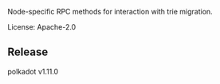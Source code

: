 Node-specific RPC methods for interaction with trie migration.

License: Apache-2.0


## Release

polkadot v1.11.0
